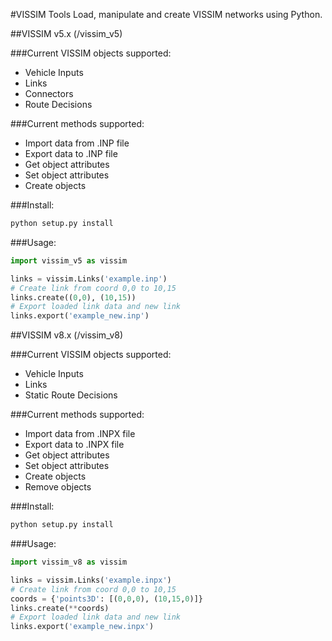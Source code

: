 #VISSIM Tools
Load, manipulate and create VISSIM networks using Python.

##VISSIM v5.x (/vissim_v5)

###Current VISSIM objects supported:
- Vehicle Inputs
- Links
- Connectors
- Route Decisions

###Current methods supported:
- Import data from .INP file
- Export data to .INP file
- Get object attributes
- Set object attributes 
- Create objects

###Install:
``` python
python setup.py install
```

###Usage:
```python
import vissim_v5 as vissim

links = vissim.Links('example.inp')
# Create link from coord 0,0 to 10,15
links.create((0,0), (10,15))
# Export loaded link data and new link
links.export('example_new.inp')
```

##VISSIM v8.x (/vissim_v8)

###Current VISSIM objects supported:
- Vehicle Inputs
- Links
- Static Route Decisions

###Current methods supported:
- Import data from .INPX file
- Export data to .INPX file
- Get object attributes
- Set object attributes 
- Create objects
- Remove objects

###Install:
``` python
python setup.py install
```

###Usage:
```python
import vissim_v8 as vissim

links = vissim.Links('example.inpx')
# Create link from coord 0,0 to 10,15
coords = {'points3D': [(0,0,0), (10,15,0)]}
links.create(**coords)
# Export loaded link data and new link
links.export('example_new.inpx')
```
